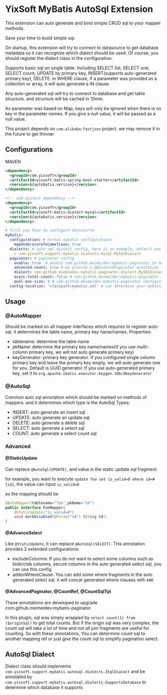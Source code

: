 # YixSoft MyBatis AutoSql Extension

This extension can auto generate and bind simple CRUD sql to your mapper methods.

Save your time to build simple sql.

On startup, this extension will try to connect to datasource to get database metadata so it can recognize which dialect should be used.
Of course, you should register the dialect class in the configuration.

Supports basic sql on single table. Including SELECT list, SELECT one, SELECT count, UPDATE by primary key, INSERT(supports auto-generated primary key), DELETE.
in WHERE clause, if a parameter was provided as a collection or array, it will auto generate a IN clause.

Any auto-generated sql will try to connect to database and get table structure. and structure will be cached in 10min.

As parameter was based on Map, keys will only be ignored when there is no key in the parameter names. If you give a null value,
it will be passed as a null value.

This project depends on `com.alibaba:fastjson` project. we may remove it in the future to get thinner

## Configurations

MAVEN
```xml
<dependency>
  <groupId>com.yixsoft</groupId>
  <artifactId>yixsoft-batis-spring-boot-starter</artifactId>
  <version>${autobatis.version}</version>
</dependency>
```
```xml
<!-- add dialect dependency -->
<dependency>
  <groupId>com.yixsoft</groupId>
  <artifactId>yixsoft-batis-dialect-mysql</artifactId>
  <version>${autobatis.version}</version>
</dependency>
```

```yaml
# first you have to configure datasource
mybatis:
  configuration: # normal mybatis configurations
    mapUnderscoreToCamelCase: true
  dialects: # auto sql dialect config, here is an example, default was empty
    - com.yixsoft.support.mybatis.dialects.mysql.MySqlDialect
  paginator: # paginator config
    enable: true  # enable com.github.meimeidev:mybatis-paginator to help build pagelist
    advanced-count: true # we provide a @AdvancedPaginator annotation to determine the count select in case the detailed select cost too much time. and it requires com.github.meimeidev:mybatis-paginator 
    dialect: com.github.miemiedev.mybatis.paginator.dialect.MySQLDialect # com.github.meimeidev:mybatis-paginator required configuration
    async-total-count: false # com.github.meimeidev:mybatis-paginator configuration
    pool-max-size: 0 # com.github.meimeidev:mybatis-paginator configuration, if it was <=0 will not be applied
  config-location: 'classpath:mybatis.xml' # can determine your mybatis configuration configuration file
```

## Usage

### @AutoMapper
Should be marked on all mapper interfaces which requires to register auto-sql. it determines the table name, primary key name/names.
Properties:
- tablename: determine the table name
- pkName: determine the primary key name/names(if you use multi-column primary key, we will not auto generate primary key)
- keyGenerator: primary key generator. if you configured single column primary key and leave the primary key empty, we will auto generate one for you.
Default is UUID generator. If you use auto-generated primary key, set it to `org.apache.ibatis.executor.keygen.Jdbc3KeyGenerator`

### @AutoSql
Common auto sql annotation which should be marked on methods of mappers. and it determines which type is the AutoSql
Types:
- INSERT: auto generate an insert sql
- UPDATE: auto generate an update sql
- DELETE: auto generate a delete sql
- SELECT: auto generate a select sql
- COUNT: auto generate a select count sql

### Advanced

#### @StaticUpdate
Can replace `@AutoSql(UPDATE)`, and value is the static update sql fragment. 

for example, you want to execute `update foo set is_valid=0 where id=#{id}`, the value can input `is_valid=0`

so the mapping should be 
```java
@AutoMapper(tablename="foo",pkName="id")
public interface FooMapper{
    @StaticUpdate("is_valid=0")
    void markDisabled(@Param("id") String id);
}
```

#### @AdvanceSelect
Like `@StaticUpdate`, it can replace `@AutoSql(SELECT)`. This annotation provides 2 extended configurations:
- excludeColumns: If you do not want to select some columns such as blob/clob columns, secure columns in the auto generated select sql, you can use this config
- addonWhereClause: You can add some where fragments in the auto generated select sql. it will concat generated where clauses with `AND`

#### @AdvancedPaginator, @CountRef, @CountSqlTpl
These annotations are developed to upgrade com.github.meimeidev:mybatis-paginator. 

In this plugin, sql was simply wrapped by `select count(1) from ($originSql)` to get total counts. But if the origin sql
was very complex, the count sql will take a lot of time and not all join fragments are useful for counting. So with these annotations,
You can determine count sql to another mapping ref or just give the count sql to simplify pagination select.

## AutoSql Dialect
Dialect class should implements `com.yixsoft.support.mybatis.autosql.dialects.ISqlDialect`
and be annotated by `com.yixsoft.support.mybatis.autosql.dialects.SupportsDatabase` to determine which database it supports
